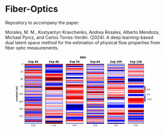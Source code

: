 # Fiber-Optics

Repository to accompany the paper:

Morales, M. M., Kostyantyn Kravchenko, Andrea Rosales, Alberto Mendoza, Michael Pyrcz, and Carlos Torres-Verdin. (2024). A deep learning-based dual latent space method for the estimation of physical flow properties from fiber optic measurements.

<p align="center">
  <img src="https://github.com/misaelmmorales/Fiber-Optics/blob/main/figures/das_animation.gif" width="1000"/>
</p>
